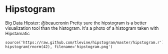 Hipstogram
======

[Big Data Hipster](https://twitter.com/#!/bigdatahipster/status/202879778313867264): [@beaucronin](https://twitter.com/beaucronin) Pretty sure the hipstogram is a better visualization tool than the histogram. It's a photo of a histogram taken with Hipstamatic

    source('https://raw.github.com/tlevine/hipstogram/master/hipstogram.r')
    hipstogram(rnorm(42), filename='hipstogram.png')
